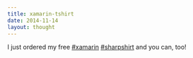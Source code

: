 ```yaml
---
title: xamarin-tshirt
date: 2014-11-14
layout: thought
---
```

I just ordered my free [#xamarin](https://x.com/hashtag/xamarin?src=hashtag_click) [#sharpshirt](https://x.com/hashtag/sharpshirt?src=hashtag_click) and you can, too!